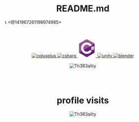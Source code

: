<h1 align="center">README.md</h1>


📞 <@141967261198974985> <br>

<br>


<p align="center">
  <a href="https://www.learncpp.com/" target="_blank" rel="noreferrer">
    <img src="https://upload.wikimedia.org/wikipedia/commons/1/18/ISO_C%2B%2B_Logo.svg" alt="cplusplus" width="60" height="60"/>
  </a>
  <a href="https://letmegooglethat.com/?q=how+to+code+in+assembly" target="_blank" rel="noreferrer">
    <img src="https://user-images.githubusercontent.com/5421823/62779160-4d8fff00-baaa-11e9-8534-d3f17248b073.png" alt="csharp" width="60" height="40"/>
  </a>
  <a href="https://www.w3schools.com/cs/" target="_blank" rel="noreferrer"> <img src="https://raw.githubusercontent.com/devicons/devicon/master/icons/csharp/csharp-original.svg" alt="csharp" width="60" height="60"/>
  </a>
  <a href="https://unity.com/" target="_blank" rel="noreferrer">
    <img src="https://www.vectorlogo.zone/logos/unity3d/unity3d-icon.svg" alt="unity" width="60" height="60"/>
  </a>
  <a href="https://www.blender.org/" target="_blank" rel="noreferrer">
    <img src="https://upload.wikimedia.org/wikipedia/commons/0/0c/Blender_logo_no_text.svg" alt="blender" width="60" height="60"/>
  </a>
</p>

<p align="center">
 <img align="center" src="https://github-readme-stats.vercel.app/api/top-langs?username=Th3R3ality&show_icons=true&locale=en&layout=compact&theme=dark" alt="Th3R3ality" />
</p>

<!---
<p align="center">
 <img align="center" src="https://github-readme-stats.vercel.app/api?username=Th3R3ality&show_icons=true&locale=en&theme=dark" alt="Th3R3ality" /></td>
</p>
<p align="left"> <img src="https://komarev.com/ghpvc/?username=Th3R3ality&label=Profile%20views&color=0e75b6&style=flat" alt="Th3R3ality" /> </p>
https://moe-counter.glitch.me/get/@Th3R3ality?theme=gelbooru
--->
<br>
<br>
<h1 align="center">
  profile visits
</h1>
<p align="center">
  <img src="https://count.getloli.com/get/@Th3R3ality?theme=rule34" alt="Th3R3ality" />
</p>
<!---
Th3R3ality/Th3R3ality is a ✨ special ✨ repository because its `README.md` (this file) appears on your GitHub profile.
You can click the Preview link to take a look at your changes.
--->
